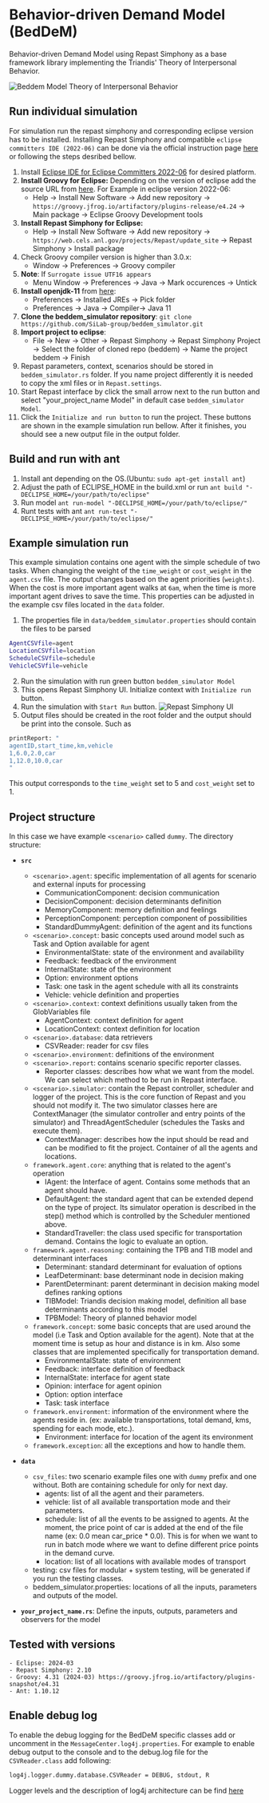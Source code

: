 # Behavior-driven Demand Model (BedDeM)
Behavior-driven Demand Model using Repast Simphony as a base framework library implementing the Triandis' Theory of Interpersonal Behavior.

![Beddem Model Theory of Interpersonal Behavior](docs/beddemTIB.PNG)

## Run individual simulation
For simulation run the repast simphony and corresponding eclipse version has to be installed. Installing Repast Simphony and compatible `eclipse committers IDE (2022-06)` can be done via the official instruction page [here](https://repast.github.io/download.html) or following the steps desribed bellow.

1. Install [Eclipse IDE for Eclipse Committers 2022-06](https://www.eclipse.org/downloads/packages/release/2022-06/r/eclipse-ide-eclipse-committers) for desired platform.
2. **Install Groovy for Eclipse:** Depending on the version of eclipse add the source URL from [here](https://github.com/groovy/groovy-eclipse/wiki). For Example in eclipse version 2022-06: 
     - Help -> Install New Software -> Add new repository ->  `https://groovy.jfrog.io/artifactory/plugins-release/e4.24` -> Main package -> Eclipse Groovy Development tools
3. **Install Repast Simphony for Eclipse:**
    - Help -> Install New Software -> Add new repository -> `https://web.cels.anl.gov/projects/Repast/update_site` -> Repast Simphony > Install package
4. Check Groovy compiler version is higher than 3.0.x:
    - Window -> Preferences -> Groovy compiler
5. **Note**: If `Surrogate issue UTF16 appears`
    - Menu Window -> Preferences -> Java -> Mark occurences -> Untick
6. **Install openjdk-11** from [here](https://jdk.java.net/archive/):
    - Preferences -> Installed JREs -> Pick folder
    - Preferences -> Java -> Compiler-> Java 11
7. **Clone the beddem_simulator repository**: `git clone https://github.com/SiLab-group/beddem_simulator.git`
8. **Import project to eclipse**:
    - File -> New -> Other -> Repast Simphony -> Repast Simphony Project -> Select the folder of cloned repo (beddem) -> Name the project beddem -> Finish
9. Repast parameters, context, scenarios should be stored in `beddem_simulator.rs` folder. If you name project differently it is needed to copy the xml files or in `Repast.settings`.
10. Start Repast interface by click the small arrow next to the run button and select "your_project_name Model" in default case `beddem_simulator Model`.
11. Click the `Initialize and run button` to run the project. These buttons are shown in the example simulation run bellow. After it finishes, you should see a new output file in the output folder.
 
## Build and run with ant
1. Install ant depending on the OS.(Ubuntu: `sudo apt-get install ant`)
2. Adjust the path of ECLIPSE_HOME in the build.xml or run `ant build "-DECLIPSE_HOME=/your/path/to/eclipse"`
3. Run model `ant run-model "-DECLIPSE_HOME=/your/path/to/eclipse/"`
4. Runt tests with ant `ant run-test "-DECLIPSE_HOME=/your/path/to/eclipse/"`

## Example simulation run
 This example simulation contains one agent with the simple schedule of two tasks. When changing the weight of the `time_weight` or `cost_weight` in the `agent.csv` file. 
 The output changes based on the agent priorities (`weights`). When the cost is more important agent walks at `6am`, when the time is more important agent drives to save the time.
 This properties can be adjusted in the example csv files located in the `data` folder.
 1. The properties file in `data/beddem_simulator.properties` should contain the files to be parsed
 
```bash
AgentCSVfile=agent
LocationCSVfile=location
ScheduleCSVfile=schedule
VehicleCSVfile=vehicle
```
2. Run the simulation with run green button `beddem_simulator Model`
3. This opens Repast Simphony UI. Initialize context with `Initialize run` button.
4. Run the simulation with `Start Run` button.
![Repast Simphony UI](docs/contextSimphony.PNG)
5. Output files should be created in the root folder and the output should be print into the console. Such as 

```bash
printReport: "
agentID,start_time,km,vehicle
1,6.0,2.0,car
1,12.0,10.0,car
"
```
This output corresponds to the `time_weight` set to 5 and `cost_weight` set to 1.

## Project structure
In this case we have example `<scenario>` called `dummy`. The directory structure:
* **`src`**
	- `<scenario>.agent`: specific implementation of all agents for scenario and external inputs for processing
	   + CommunicationComponent: decision communication
	   + DecisionComponent: decision determinants definition
	   + MemoryComponent: memory definition and feelings
	   + PerceptionComponent: perception component of possibilities
	   + StandardDummyAgent: definition of the agent and its functions
	- `<scenario>.concept`: basic concepts used around model such as Task and Option available for agent
	   + EnvironmentalState: state of the environment and availability
	   + Feedback: feedback of the environment
	   + InternalState: state of the environment
	   + Option: environment options
	   + Task: one task in the agent schedule with all its constraints
	   + Vehicle: vehicle definition and properties
	- `<scenario>.context`: context definitions usually taken from the GlobVariables file
	   + AgentContext: context definition for agent
	   + LocationContext: context definition for location
	- `<scenario>.database`: data retrievers
	   + CSVReader: reader for csv files
	- `<scenario>.environment`: definitions of the environment
	- `<scenario>.report`: contains scenario specific reporter classes.
		+ Reporter classes: describes how what we want from the model. We can select which method to be run in Repast interface.
	- `<scenario>.simulator`: contain the Repast controller, scheduler and logger of the project. This is the core function of Repast and you should not modify it. The two simulator classes here are ContextManager (the simulator controller and entry points of the simulator) and ThreadAgentScheduler (schedules the Tasks and execute them).
		+ ContextManager: describes how the input should be read and can be modified to fit the project. Container of all the agents and locations.
	- `framework.agent.core`: anything that is related to the agent's operation
		+ IAgent: the Interface of agent. Contains some methods that an agent should have. 
		+ DefaultAgent: the standard agent that can be extended depend on the type of project. Its simulator operation is described in the step() method which is controlled by the Scheduler mentioned above.
		+ StandardTraveller: the class used specific for transportation demand. Contains the logic to evaluate an option. 
	- `framework.agent.reasoning`: containing the TPB and TIB model and determinant interfaces
		+ Determinant: standard determinant for evaluation of options
		+ LeafDeterminant: base determinant node in decision making 
		+ ParentDeterminant: parent determinant in decision making model defines ranking options
		+ TIBModel: Triandis decision making model, definition all base determinants according to this model
		+ TPBModel: Theory of planned behavior model
	- `framework.concept`: some basic concepts that are used around the model (i.e Task and Option available for the agent). Note that at the moment time is setup as hour and distance is in km. Also some classes that are implemented specifically for transportation demand.
	    + EnvironmentalState: state of environment
	    + Feedback: interface definition of feedback
	    + InternalState: interface for agent state 
	    + Opinion: interface for agent opinion
	    + Option: option interface
	    + Task: task interface
	- `framework.environment`: information of the environment where the agents reside in. (ex: available transportations, total demand, kms, spending for each mode, etc.).
	    + Environment: interface for location of the agent its environment
	- `framework.exception`: all the exceptions and how to handle them.
	
* **`data`**
	- `csv_files`: two scenario example files one with `dummy` prefix and one without. Both are containing schedule for only for next day.
		+ agents: list of all the agent and their parameters.
		+ vehicle: list of all available transportation mode and their parameters.
		+ schedule: list of all the events to be assigned to agents. At the moment, the price point of car is added at the end of the file name (ex: 0.0 mean car_price * 0.0). This is for when we want to run in batch mode where we want to define different price points in the demand curve.
		+ location: list of all locations with available modes of transport
	- testing: csv files for modular + system testing, will be generated if you run the testing classes.
	- beddem_simulator.properties: locations of all the inputs, parameters and outputs of the model.
* **`your_project_name.rs`**: Define the inputs, outputs, parameters and observers for the model


## Tested with versions
	- Eclipse: 2024-03
	- Repast Simphony: 2.10
	- Groovy: 4.31 (2024-03) https://groovy.jfrog.io/artifactory/plugins-snapshot/e4.31
	- Ant: 1.10.12

## Enable debug log
To enable the debug logging for the BedDeM specific classes add or uncomment in the
`MessageCenter.log4j.properties`. For example to enable debug output to the console and to the debug.log file for the `CSVReader.class` add following:

```bash
log4j.logger.dummy.database.CSVReader = DEBUG, stdout, R
```
Logger levels and the description of log4j architecture can be find [here](https://logging.apache.org/log4j/2.x/manual/architecture.html)

